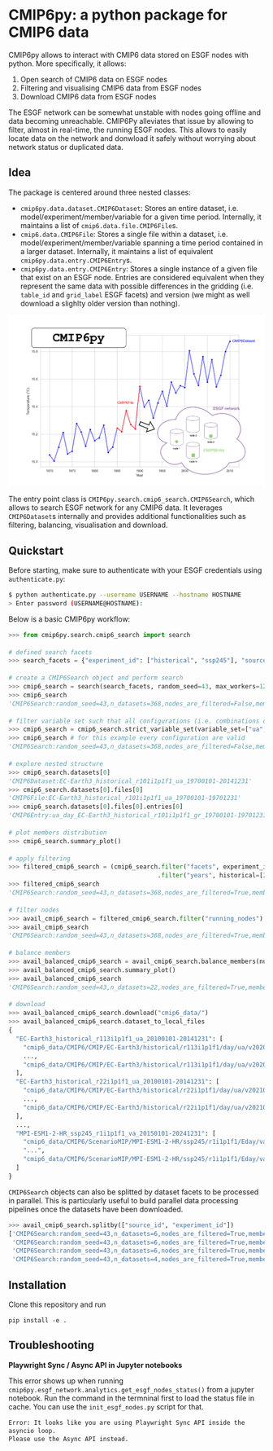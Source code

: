# CMIP6py: a python package for CMIP6 data

CMIP6py allows to interact with CMIP6 data stored on ESGF nodes with python. More specifically, it allows:
1. Open search of CMIP6 data on ESGF nodes
2. Filtering and visualising CMIP6 data from ESGF nodes
3. Download CMIP6 data from ESGF nodes

The ESGF network can be somewhat unstable with nodes going offline and data becoming unreachable. CMIP6Py alleviates that issue by allowing to filter, almost in real-time, the running ESGF nodes. This allows to easily locate data on the network and donwload it safely without worrying about network status or duplicated data.

## Idea

The package is centered around three nested classes:
- `cmip6py.data.dataset.CMIP6Dataset`: Stores an entire dataset, i.e. model/experiment/member/variable for a given time period. Internally, it maintains a list of `cmip6.data.file.CMIP6File`s.
- `cmip6.data.CMIP6File`: Stores a single file within a dataset, i.e. model/experiment/member/variable spanning a time period contained in a larger dataset. Internally, it maintains a list of equivalent `cmip6py.data.entry.CMIP6Entry`s.
- `cmip6py.data.entry.CMIP6Entry`: Stores  a single instance of a given file that exist on an ESGF node. Entries are considered equivalent when they represent the same data with possible differences in the gridding (i.e. `table_id` and `grid_label` ESGF facets) and version (we might as well download a slighlty older version than nothing).

![class organisation overview](./imgs/classes_org.png "Organisation of CMIP6py main classes")

The entry point class is `CMIP6py.search.cmip6_search.CMIP6Search`, which allows to search ESGF network for any CMIP6 data. It leverages `CMIP6Dataset`s internally and provides additional functionalities such as filtering, balancing, visualisation and download. 

## Quickstart

Before starting, make sure to authenticate with your ESGF credentials using `authenticate.py`:
```bash
$ python authenticate.py --username USERNAME --hostname HOSTNAME
> Enter password (USERNAME@HOSTNAME):
```

Below is a basic CMIP6py workflow:
```python 
>>> from cmip6py.search.cmip6_search import search

# defined search facets
>>> search_facets = {"experiment_id": ["historical", "ssp245"], "source_id": ["EC-Earth3", "MPI-ESM1-2-HR"], "variable": ["ua", "va"], "table_id": ["Eday", "day", "Oday"]}

# create a CMIP6Search object and perform search
>>> cmip6_search = search(search_facets, random_seed=43, max_workers=12)
>>> cmip6_search
'CMIP6Search:random_seed=43,n_datasets=368,nodes_are_filtered=False,members_are_balanced=False'

# filter variable set such that all configurations (i.e. combinations of source_id,experiment_id,member_id) have exactly the same set of variables
>>> cmip6_search = cmip6_search.strict_variable_set(variable_set=["ua", "va"])
>>> cmip6_search # for this example every configuration are valid
'CMIP6Search:random_seed=43,n_datasets=368,nodes_are_filtered=False,members_are_balanced=False'

# explore nested structure
>>> cmip6_search.datasets[0]
'CMIP6Dataset:EC-Earth3_historical_r101i1p1f1_ua_19700101-20141231'
>>> cmip6_search.datasets[0].files[0]
'CMIP6File:EC-Earth3_historical_r101i1p1f1_ua_19700101-19701231'
>>> cmip6_search.datasets[0].files[0].entries[0]
'CMIP6Entry:ua_day_EC-Earth3_historical_r101i1p1f1_gr_19700101-19701231|esg-dn1.nsc.liu.se'

# plot members distribution
>>> cmip6_search.summary_plot()

# apply filtering
>>> filtered_cmip6_search = (cmip6_search.filter("facets", experiment_id=["historical", "ssp245"]) # only historical and SSP-2.45
                                         .filter("years", historical=[2010, 2015], projections=[2015, 2021])) # select years
>>> filtered_cmip6_search
'CMIP6Search:random_seed=43,n_datasets=368,nodes_are_filtered=True,members_are_balanced=False'

# filter nodes
>>> avail_cmip6_search = filtered_cmip6_search.filter("running_nodes")
>>> avail_cmip6_search
'CMIP6Search:random_seed=43,n_datasets=368,nodes_are_filtered=True,members_are_balanced=False'

# balance members 
>>> avail_balanced_cmip6_search = avail_cmip6_search.balance_members(num_members=4, tolerance=2)
>>> avail_balanced_cmip6_search.summary_plot()
>>> avail_balanced_cmip6_search
'CMIP6Search:random_seed=43,n_datasets=22,nodes_are_filtered=True,members_are_balanced=True'

# download
>>> avail_balanced_cmip6_search.download("cmip6_data/")
>>> avail_balanced_cmip6_search.dataset_to_local_files
{
  "EC-Earth3_historical_r113i1p1f1_ua_20100101-20141231": [
    "cmip6_data/CMIP6/CMIP/EC-Earth3/historical/r113i1p1f1/day/ua/v20200412/ua_day_EC-Earth3_historical_r113i1p1f1_gr_20100101-20101231.nc",
    ...,
    "cmip6_data/CMIP6/CMIP/EC-Earth3/historical/r113i1p1f1/day/ua/v20200412/ua_day_EC-Earth3_historical_r113i1p1f1_gr_20140101-20141231.nc"
  ],
  "EC-Earth3_historical_r22i1p1f1_ua_20100101-20141231": [
    "cmip6_data/CMIP6/CMIP/EC-Earth3/historical/r22i1p1f1/day/ua/v20210527/ua_day_EC-Earth3_historical_r22i1p1f1_gr_20100101-20101231.nc",
    ...,
    "cmip6_data/CMIP6/CMIP/EC-Earth3/historical/r22i1p1f1/day/ua/v20210527/ua_day_EC-Earth3_historical_r22i1p1f1_gr_20140101-20141231.nc"
  ],
  ...,
  "MPI-ESM1-2-HR_ssp245_r1i1p1f1_va_20150101-20241231": [
    "cmip6_data/CMIP6/ScenarioMIP/MPI-ESM1-2-HR/ssp245/r1i1p1f1/Eday/va/v20190710/va_Eday_MPI-ESM1-2-HR_ssp245_r1i1p1f1_gn_20150101-20191231.nc",
    "...",
    "cmip6_data/CMIP6/ScenarioMIP/MPI-ESM1-2-HR/ssp245/r1i1p1f1/Eday/va/v20190710/va_Eday_MPI-ESM1-2-HR_ssp245_r1i1p1f1_gn_20200101-20241231.nc"
  ]
}
```

`CMIP6Search` objects can also be splitted by dataset facets to be processed in parallel. This is particularly useful to build parallel data processing pipelines once the datasets have been downloaded.

```python
>>> avail_cmip6_search.splitby(["source_id", "experiment_id"])
['CMIP6Search:random_seed=43,n_datasets=6,nodes_are_filtered=True,members_are_balanced=True',
 'CMIP6Search:random_seed=43,n_datasets=6,nodes_are_filtered=True,members_are_balanced=True',
 'CMIP6Search:random_seed=43,n_datasets=6,nodes_are_filtered=True,members_are_balanced=True',
 'CMIP6Search:random_seed=43,n_datasets=4,nodes_are_filtered=True,members_are_balanced=True']
```

## Installation

Clone this repository and run
```
pip install -e .
```

## Troubleshooting

**Playwright Sync / Async API in Jupyter notebooks**

This error shows up when running `cmip6py.esgf_network.analytics.get_esgf_nodes_status()` from a jupyter notebook. Run the command in the termninal first to load the status file in cache. You can use the `init_esgf_nodes.py` script for that.
```
Error: It looks like you are using Playwright Sync API inside the asyncio loop.
Please use the Async API instead.
```




<!-- **`cmip6py.data.file.CMIP6File`**

This class ensures that we do not lose any data. A `CMIP6File` contains all equivalent CMIP6 files on ESGF, i.e. files that have the same `source_id`, `experiment_id`, `member_id`, `variable`, `start_date`, and `end_date`. Other facets may differ. The equivalent files informations are stored in a dataframe.
```
cmip6_file.name 
>>> {source_id}_{experiment_id}_{member_id}_{variable}_{start_date}-{end_date}

cmip6_file.df
>>> pd.DataFrame({
    source_id: ...,
    experiment_id: ...,
    member_id: ...,
    variable: ...,
    start_date: ...,
    end_date: ...,
    varying_facet-1: ...,
    varying_facet-2: ...,
    ...,
    varying_facet-N: ...,
    urls: ..., # all download urls associated to each file -> used for downloading
    data_nodes: ..., # all hosts associated to each file -> used for filtering runnning nodes
    checksums: ..., # all checksums associated to each file -> used to validate downloads
})
```

**`cmip6py.data.file.CMIP6Dataset`**

This class contains all `CMIP6File`s that have the same `source_id`, `experiment_id`, `member_id`, `variable` but different `start_date`, `end_date`.
```
cmip6_file.name 
>>> {source_id}_{experiment_id}_{member_id}_{variable}_{dataset_start_date}-{dataset_end_date}

cmip6_file.df
>>> pd.DataFrame({
    source_id: ...,
    experiment_id: ...,
    member_id: ...,
    variable: ...,
    dataset_start_date: ...,
    dataset_end_date: ...,
    varying_facet-1: ...,
    varying_facet-2: ...,
    ...,
    varying_facet-N: ...,
    urls: ..., # all download urls associated to each file -> used for downloading
    data_nodes: ..., # all hosts associated to each file -> used for filtering runnning nodes
    checksums: ..., # all checksums associated to each file -> used to validate downloads
})
```

## Functionalities

The main entrypoint is `cmip6py.open_search.CMIP6OpenSearch`. It allows to store search results, filter them and download them easily.

### Exploring  -->

